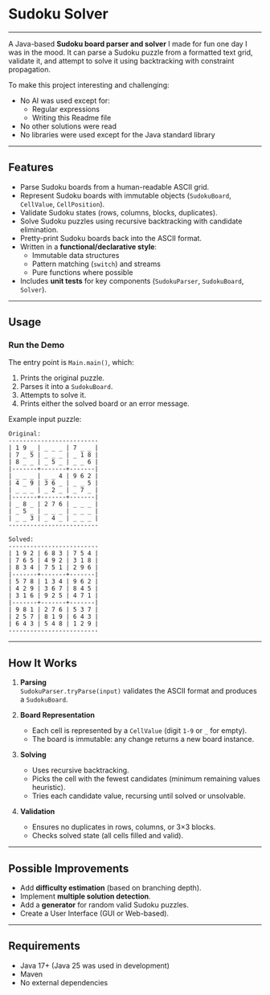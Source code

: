 # Sudoku Solver

---

A Java-based **Sudoku board parser and solver** I made for fun one day I was in the mood.
It can parse a Sudoku puzzle from a formatted text grid, validate it, and attempt to solve it using backtracking with constraint propagation.

To make this project interesting and challenging:
  - No AI was used except for:
    - Regular expressions
    - Writing this Readme file
  - No other solutions were read
  - No libraries were used except for the Java standard library
---

## Features
- Parse Sudoku boards from a human-readable ASCII grid.
- Represent Sudoku boards with immutable objects (`SudokuBoard`, `CellValue`, `CellPosition`).
- Validate Sudoku states (rows, columns, blocks, duplicates).
- Solve Sudoku puzzles using recursive backtracking with candidate elimination.
- Pretty-print Sudoku boards back into the ASCII format.
- Written in a **functional/declarative style**:
    - Immutable data structures
    - Pattern matching (`switch`) and streams
    - Pure functions where possible
- Includes **unit tests** for key components (`SudokuParser`, `SudokuBoard`, `Solver`).


---

## Usage

### Run the Demo
The entry point is `Main.main()`, which:
1. Prints the original puzzle.
2. Parses it into a `SudokuBoard`.
3. Attempts to solve it.
4. Prints either the solved board or an error message.

Example input puzzle:
```
Original:
-------------------------
| 1 9 _ | _ _ _ | 7 _ _ |
| 7 _ 5 | _ _ _ | _ 1 8 |
| 8 _ _ | _ 5 _ | _ _ 6 |
|-------+-------+-------|
| _ _ _ | _ _ 4 | 9 6 2 |
| 4 _ 9 | 3 6 _ | _ _ 5 |
| _ _ _ | _ 2 _ | _ 7 _ |
|-------+-------+-------|
| _ 8 _ | 2 7 6 | _ _ _ |
| _ 5 _ | _ _ _ | _ _ _ |
| _ _ 3 | _ 4 _ | _ _ _ |
-------------------------

Solved:
-------------------------
| 1 9 2 | 6 8 3 | 7 5 4 |
| 7 6 5 | 4 9 2 | 3 1 8 |
| 8 3 4 | 7 5 1 | 2 9 6 |
|-------+-------+-------|
| 5 7 8 | 1 3 4 | 9 6 2 |
| 4 2 9 | 3 6 7 | 8 4 5 |
| 3 1 6 | 9 2 5 | 4 7 1 |
|-------+-------+-------|
| 9 8 1 | 2 7 6 | 5 3 7 |
| 2 5 7 | 8 1 9 | 6 4 3 |
| 6 4 3 | 5 4 8 | 1 2 9 |
-------------------------
```

---

## How It Works
1. **Parsing**  
   `SudokuParser.tryParse(input)` validates the ASCII format and produces a `SudokuBoard`.

2. **Board Representation**
    - Each cell is represented by a `CellValue` (digit `1-9` or `_` for empty).
    - The board is immutable: any change returns a new board instance.

3. **Solving**
    - Uses recursive backtracking.
    - Picks the cell with the fewest candidates (minimum remaining values heuristic).
    - Tries each candidate value, recursing until solved or unsolvable.

4. **Validation**
    - Ensures no duplicates in rows, columns, or 3×3 blocks.
    - Checks solved state (all cells filled and valid).

---

## Possible Improvements
- Add **difficulty estimation** (based on branching depth).
- Implement **multiple solution detection**.
- Add a **generator** for random valid Sudoku puzzles.
- Create a User Interface (GUI or Web-based).

---

## Requirements
- Java 17+ (Java 25 was used in development)
- Maven
- No external dependencies
